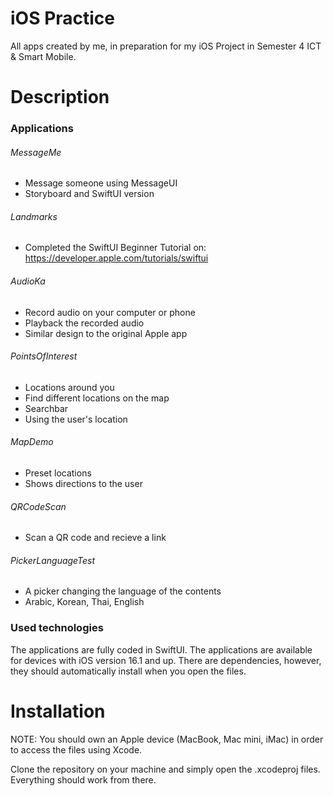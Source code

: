 # iOS Practice
All apps created by me, in preparation for my iOS Project in Semester 4 ICT &amp; Smart Mobile.
# Description
### Applications
###### MessageMe
* Message someone using MessageUI
* Storyboard and SwiftUI version
###### Landmarks
* Completed the SwiftUI Beginner Tutorial on: https://developer.apple.com/tutorials/swiftui
###### AudioKa
* Record audio on your computer or phone
* Playback the recorded audio
* Similar design to the original Apple app
###### PointsOfInterest
* Locations around you
* Find different locations on the map
* Searchbar
* Using the user's location
###### MapDemo
* Preset locations
* Shows directions to the user 
###### QRCodeScan
* Scan a QR code and recieve a link
###### PickerLanguageTest
* A picker changing the language of the contents
* Arabic, Korean, Thai, English
### Used technologies
The applications are fully coded in SwiftUI. The applications are available for devices with iOS version 16.1 and up. There are dependencies, however, they should automatically install when you open the files.
# Installation
NOTE: You should own an Apple device (MacBook, Mac mini, iMac) in order to access the files using Xcode.

Clone the repository on your machine and simply open the .xcodeproj files. Everything should work from there.
